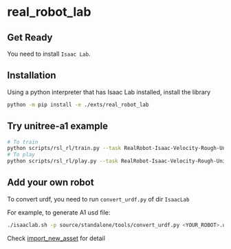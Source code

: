 # real_robot_lab

## Get Ready

You need to install `Isaac Lab`.

## Installation

Using a python interpreter that has Isaac Lab installed, install the library

```bash
python -m pip install -e ./exts/real_robot_lab
```

## Try unitree-a1 example

```bash
# To train
python scripts/rsl_rl/train.py --task RealRobot-Isaac-Velocity-Rough-Unitree-A1-v0 --headless
# To play
python scripts/rsl_rl/play.py --task RealRobot-Isaac-Velocity-Rough-Unitree-A1-Play-v0
```

## Add your own robot

To convert urdf, you need to run `convert_urdf.py` of dir `IsaacLab`

For example, to generate A1 usd file:

```bash
./isaaclab.sh -p source/standalone/tools/convert_urdf.py <YOUR_ROBOT>.urdf source/extensions/omni.isaac.lab_assets/data/Robots/<YOUR_ROBOT>/<YOUR_ROBOT>.usd --merge-join
```

Check [import_new_asset](https://docs.robotsfan.com/isaaclab/source/how-to/import_new_asset.html) for detail
